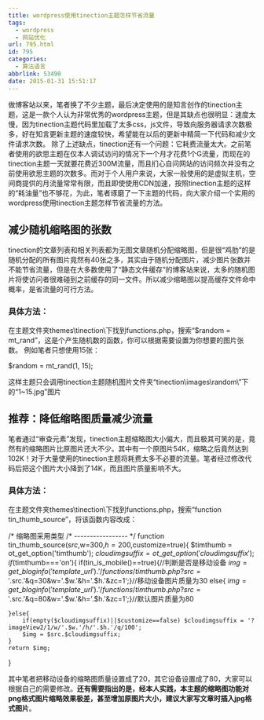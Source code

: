 ```yaml
---
title: wordpress使用tinection主题怎样节省流量
tags:
  - wordpress
  - 网站优化
url: 795.html
id: 795
categories:
  - 算法语言
abbrlink: 53490
date: 2015-01-31 15:51:17
---
```


做博客站以来，笔者换了不少主题，最后决定使用的是知言创作的tinection主题，这是一款个人认为非常优秀的wordpress主题，但是其缺点也很明显：速度太慢，因为tinection主题代码里加载了太多css，js文件，导致向服务器请求次数极多，好在知言更新主题的速度较快，希望能在以后的更新中精简一下代码和减少文件请求次数。 除了上述缺点，tinection还有一个问题：它耗费流量太大。之前笔者使用的欲思主题在仅本人调试访问的情况下一个月才花费1个G流量，而现在的tinection主题一天就要花费近300M流量，而且扪心自问网站的访问频次并没有之前使用欲思主题的次数多。而对于个人用户来说，大家一般使用的是虚拟主机，空间商提供的月流量常常有限，而且即使使用CDN加速，按照tinection主题的这样的“耗油量”也不够花，为此，笔者琢磨了一下主题的代码，向大家介绍一个实用的wordpress使用tinection主题怎样节省流量的方法。

减少随机缩略图的张数
----------

tinection的文章列表和相关列表都为无图文章随机分配缩略图，但是很“鸡肋”的是随机分配的所有图片竟然有40张之多，其实由于随机分配图片，减少图片张数并不能节省流量，但是在大多数使用了“静态文件缓存”的博客站来说，太多的随机图片将使访问者很难碰到之前缓存的同一文件。所以减少缩略图以提高缓存文件命中概率，是省流量的可行方法。

### 具体方法：

在主题文件夹themes\\tinection\\下找到functions.php，搜索“$random = mt_rand”，这是个产生随机数的函数，你可以根据需要设置为你想要的图片张数。 例如笔者只想使用15张：

$random = mt_rand(1, 15);

这样主题只会调用tinection主题随机图片文件夹“tinection\\images\\random\\”下的“1~15.jpg”图片

推荐：降低缩略图质量减少流量
--------------

笔者通过“审查元素”发现，tinection主题缩略图大小偏大，而且极其可笑的是，竟然有的缩略图片比原图片还大不少。其中有一个原图片54K，缩略之后竟然达到102K！对于大量使用的tinection主题将耗费太多不必要的流量。笔者经过修改代码后把这个图片大小降到了14K，而且图片质量影响不大。

### 具体方法：

在主题文件夹themes\\tinection\\下找到functions.php，搜索“function tin\_thumb\_source”，将该函数内容改成：

/\* 缩略图采用类型
/\* \-\-\-\-\-\-\-\-\-\-\-\-\-\-\-\-\- */
function tin\_thumb\_source($src,$w=300,$h=200,$customize=true){
	$timthumb = ot\_get\_option('timthumb');
	$cloudimgsuffix = ot\_get\_option('cloudimgsuffix');
	if($timthumb==='on'){
		if(tin\_is\_mobile()==true){//判断是否是移动设备
		$img = get\_bloginfo('template\_url').'/functions/timthumb.php?src='.$src.'&q=30&w='.$w.'&h='.$h.'&zc=1';}//移动设备图片质量为30
		else{
			$img = get\_bloginfo('template\_url').'/functions/timthumb.php?src='.$src.'&q=80&w='.$w.'&h='.$h.'&zc=1';}//默认图片质量为80
		
	}else{
		if(empty($cloudimgsuffix)||$customize==false) $cloudimgsuffix = '?imageView2/1/w/'.$w.'/h/'.$h.'/q/100';
		$img = $src.$cloudimgsuffix;
	}
	return $img;
}

其中笔者把移动设备的缩略图质量设置成了20，其它设备设置成了80，大家可以根据自己的需要修改。**还有需要指出的是，经本人实践，本主题的缩略图功能对png格式图片缩略效果极差，甚至增加原图片大小，建议大家写文章时插入jpg格式图片**。